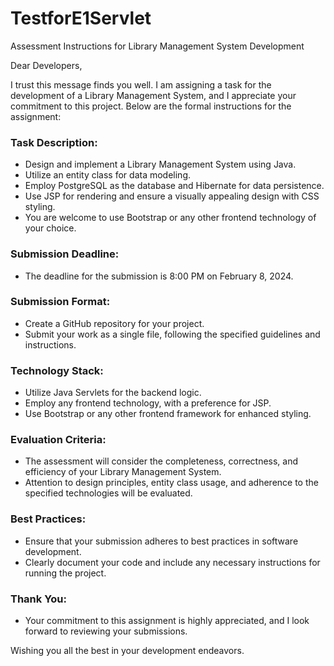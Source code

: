 # TestforE1Servlet
 Assessment Instructions for Library Management System Development

Dear Developers,

I trust this message finds you well. I am assigning a task for the development of a Library Management System, and I appreciate your commitment to this project. Below are the formal instructions for the assignment:

### Task Description:
- Design and implement a Library Management System using Java.
- Utilize an entity class for data modeling.
- Employ PostgreSQL as the database and Hibernate for data persistence.
- Use JSP for rendering and ensure a visually appealing design with CSS styling.
- You are welcome to use Bootstrap or any other frontend technology of your choice.

### Submission Deadline:
- The deadline for the submission is 8:00 PM on February 8, 2024.

### Submission Format:
- Create a GitHub repository for your project.
- Submit your work as a single file, following the specified guidelines and instructions.

### Technology Stack:
- Utilize Java Servlets for the backend logic.
- Employ any frontend technology, with a preference for JSP.
- Use Bootstrap or any other frontend framework for enhanced styling.

### Evaluation Criteria:
- The assessment will consider the completeness, correctness, and efficiency of your Library Management System.
- Attention to design principles, entity class usage, and adherence to the specified technologies will be evaluated.


### Best Practices:
- Ensure that your submission adheres to best practices in software development.
- Clearly document your code and include any necessary instructions for running the project.

### Thank You:
- Your commitment to this assignment is highly appreciated, and I look forward to reviewing your submissions.

Wishing you all the best in your development endeavors.


